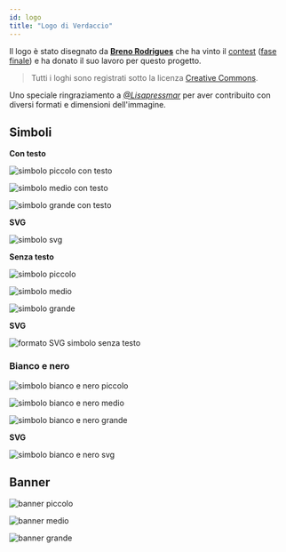 ```yaml
---
id: logo
title: "Logo di Verdaccio"
---
```

Il logo è stato disegnato da **[Breno Rodrigues](https://github.com/rodriguesbreno)** che ha vinto il [contest](https://github.com/verdaccio/verdaccio/issues/237) ([fase finale](https://github.com/verdaccio/verdaccio/issues/328)) e ha donato il suo lavoro per questo progetto.

> Tutti i loghi sono registrati sotto la licenza [Creative Commons](https://github.com/verdaccio/verdaccio/blob/master/LICENSE-docs).

Uno speciale ringraziamento a *[@Lisapressmar](https://github.com/Lisapressmar)* per aver contribuito con diversi formati e dimensioni dell'immagine.

## Simboli

**Con testo**

![simbolo piccolo con testo](/img/logo/symbol/png/logo-small-header-bottom.png)

![simbolo medio con testo](/img/logo/symbol/png/logo-small-header-bottom@2x.png)

![simbolo grande con testo](/img/logo/symbol/png/logo-small-header-bottom@3x.png)

**SVG**

![simbolo svg](/img/logo/symbol/svg/logo-small-header-bottom.svg)

**Senza testo**

![simbolo piccolo](/img/logo/symbol/png/verdaccio-tiny.png)

![simbolo medio](/img/logo/symbol/png/verdaccio-tiny@2x.png)

![simbolo grande](/img/logo/symbol/png/verdaccio-tiny@3x.png)

**SVG**

![formato SVG simbolo senza testo](/img/logo/symbol/svg/verdaccio-tiny.svg)

### Bianco e nero

![simbolo bianco e nero piccolo](/img/logo/symbol/png/verdaccio-blackwhite.png)

![simbolo bianco e nero medio](/img/logo/symbol/png/verdaccio-blackwhite@2x.png)

![simbolo bianco e nero grande](/img/logo/symbol/png/verdaccio-blackwhite@3x.png)

**SVG**

![simbolo bianco e nero svg](/img/logo/symbol/svg/verdaccio-blackwhite.svg)

## Banner

![banner piccolo](/img/logo/banner/png/verdaccio-banner.png)

![banner medio](/img/logo/banner/png/verdaccio-banner@2x.png)

![banner grande](/img/logo/banner/png/verdaccio-banner@3x.png)